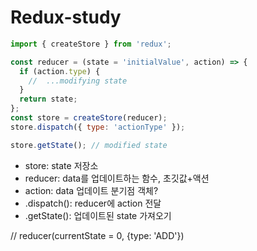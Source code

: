 # Redux-study

```js
import { createStore } from 'redux';

const reducer = (state = 'initialValue', action) => {
  if (action.type) {
    //  ...modifying state
  }
  return state;
};
const store = createStore(reducer);
store.dispatch({ type: 'actionType' });

store.getState(); // modified state
```

- store: state 저장소
- reducer: data를 업데이트하는 함수, 초깃값+액션
- action: data 업데이트 분기점 객체?
- .dispatch(): reducer에 action 전달
- .getState(): 업데이트된 state 가져오기

// reducer(currentState = 0, {type: 'ADD'})
